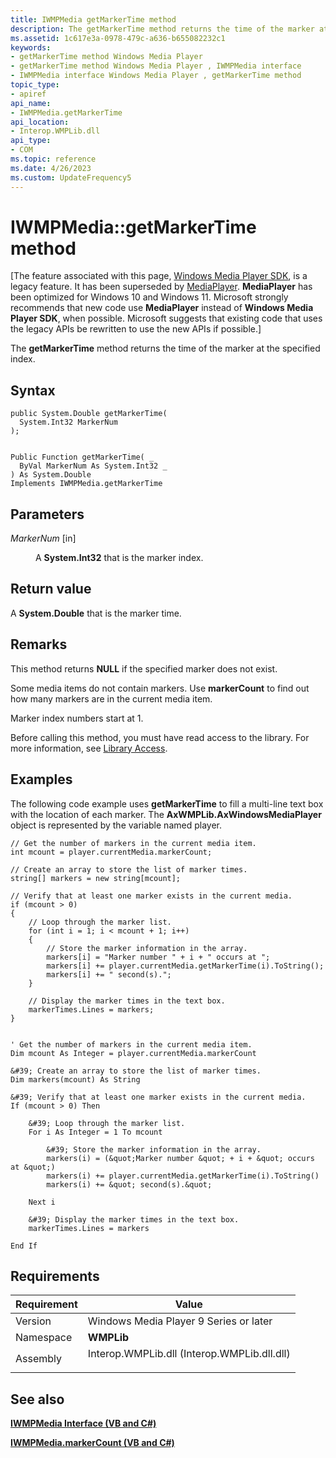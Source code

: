 ```yaml
---
title: IWMPMedia getMarkerTime method
description: The getMarkerTime method returns the time of the marker at the specified index.
ms.assetid: 1c617e3a-0978-479c-a636-b655082232c1
keywords:
- getMarkerTime method Windows Media Player
- getMarkerTime method Windows Media Player , IWMPMedia interface
- IWMPMedia interface Windows Media Player , getMarkerTime method
topic_type:
- apiref
api_name:
- IWMPMedia.getMarkerTime
api_location:
- Interop.WMPLib.dll
api_type:
- COM
ms.topic: reference
ms.date: 4/26/2023
ms.custom: UpdateFrequency5
---
```


# IWMPMedia::getMarkerTime method

\[The feature associated with this page, [Windows Media Player SDK](/windows/win32/wmp/windows-media-player-sdk), is a legacy feature. It has been superseded by [MediaPlayer](/uwp/api/Windows.Media.Playback.MediaPlayer). **MediaPlayer** has been optimized for Windows 10 and Windows 11. Microsoft strongly recommends that new code use **MediaPlayer** instead of **Windows Media Player SDK**, when possible. Microsoft suggests that existing code that uses the legacy APIs be rewritten to use the new APIs if possible.\]

The **getMarkerTime** method returns the time of the marker at the specified index.

## Syntax


```CSharp
public System.Double getMarkerTime(
  System.Int32 MarkerNum
);
```


```VB

Public Function getMarkerTime( _
  ByVal MarkerNum As System.Int32 _
) As System.Double
Implements IWMPMedia.getMarkerTime
```





## Parameters

<dl> <dt>

*MarkerNum* \[in\]
</dt> <dd>

A **System.Int32** that is the marker index.

</dd> </dl>

## Return value

A **System.Double** that is the marker time.

## Remarks

This method returns **NULL** if the specified marker does not exist.

Some media items do not contain markers. Use **markerCount** to find out how many markers are in the current media item.

Marker index numbers start at 1.

Before calling this method, you must have read access to the library. For more information, see [Library Access](library-access.md).

## Examples

The following code example uses **getMarkerTime** to fill a multi-line text box with the location of each marker. The **AxWMPLib.AxWindowsMediaPlayer** object is represented by the variable named player.


```CSharp
// Get the number of markers in the current media item.
int mcount = player.currentMedia.markerCount;

// Create an array to store the list of marker times.
string[] markers = new string[mcount];

// Verify that at least one marker exists in the current media.
if (mcount > 0)
{
    // Loop through the marker list.
    for (int i = 1; i < mcount + 1; i++)
    {
        // Store the marker information in the array.
        markers[i] = "Marker number " + i + " occurs at ";
        markers[i] += player.currentMedia.getMarkerTime(i).ToString();
        markers[i] += " second(s).";
    }

    // Display the marker times in the text box.
    markerTimes.Lines = markers;
}
```


```VB

' Get the number of markers in the current media item.
Dim mcount As Integer = player.currentMedia.markerCount

&#39; Create an array to store the list of marker times.
Dim markers(mcount) As String

&#39; Verify that at least one marker exists in the current media.
If (mcount > 0) Then

    &#39; Loop through the marker list.
    For i As Integer = 1 To mcount

        &#39; Store the marker information in the array.
        markers(i) = (&quot;Marker number &quot; + i + &quot; occurs at &quot;)
        markers(i) += player.currentMedia.getMarkerTime(i).ToString()
        markers(i) += &quot; second(s).&quot;

    Next i

    &#39; Display the marker times in the text box.
    markerTimes.Lines = markers

End If
```





## Requirements



| Requirement | Value |
|----------------------|------------------------------------------------------------------------------------------------------------------------|
| Version<br/>   | Windows Media Player 9 Series or later<br/>                                                                      |
| Namespace<br/> | **WMPLib**<br/>                                                                                                  |
| Assembly<br/>  | <dl> <dt>Interop.WMPLib.dll (Interop.WMPLib.dll.dll)</dt> </dl> |



## See also

<dl> <dt>

[**IWMPMedia Interface (VB and C#)**](iwmpmedia--vb-and-c.md)
</dt> <dt>

[**IWMPMedia.markerCount (VB and C#)**](wmplibiwmpmedia-iwmpmedia-markercount--vb-and-c.md)
</dt> </dl>

 

 





